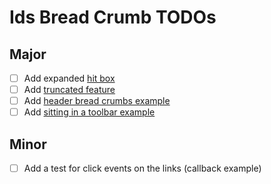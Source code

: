 # Ids Bread Crumb TODOs

## Major

- [ ] Add expanded [hit box](https://main-enterprise.demo.design.infor.com/components/breadcrumb/example-with-hitbox.html)
- [ ] Add [truncated feature](https://main-enterprise.demo.design.infor.com/components/breadcrumb/example-navigation-breadcrumbs.html)
- [ ] Add [header bread crumbs example](https://main-enterprise.demo.design.infor.com/components/breadcrumb/example-navigation-breadcrumbs.html)
- [ ] Add [sitting in a toolbar example](https://main-enterprise.demo.design.infor.com/components/breadcrumb/test-flex-toolbar.html)

## Minor

- [ ] Add a test for click events on the links (callback example)
